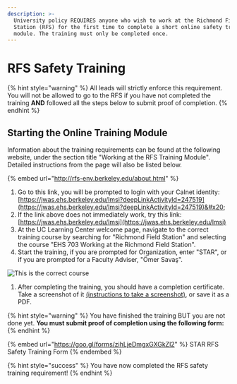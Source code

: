 ```yaml
---
description: >-
  University policy REQUIRES anyone who wish to work at the Richmond Field
  Station (RFS) for the first time to complete a short online safety training
  module. The training must only be completed once.
---
```


# RFS Safety Training

{% hint style="warning" %}
All leads will strictly enforce this requirement. You will not be allowed to go to the RFS if you have not completed the training **AND** followed all the steps below to submit proof of completion.
{% endhint %}

## Starting the Online Training Module

Information about the training requirements can be found at the following website, under the section title "Working at the RFS Training Module". Detailed instructions from the page will also be listed below.

{% embed url="http://rfs-env.berkeley.edu/about.html" %}

1. Go to this link, you will be prompted to login with your Calnet identity: [https://jwas.ehs.berkeley.edu/lmsi?deepLinkActivityId=247519](https://jwas.ehs.berkeley.edu/lmsi?deepLinkActivityId=247519)&#x20;
2. If the link above does not immediately work, try this link: [https://jwas.ehs.berkeley.edu/lmsi](https://jwas.ehs.berkeley.edu/lmsi)
3. At the UC Learning Center welcome page, navigate to the correct training course by searching for "Richmond Field Station" and selecting the course "EHS 703 Working at the Richmond Field Station". &#x20;
4. Start the training, if you are prompted for Organization, enter "STAR", or if you are prompted for a Faculty Adviser, "Ömer Savaş".

![This is the correct course](../.gitbook/assets/annotation-2019-02-15-001903.jpg)

1. After completing the training, you should have a completion certificate. Take a screenshot of it [(instructions to take a screenshot)](https://en.wikipedia.org/wiki/Screenshot), or save it as a PDF.&#x20;

{% hint style="warning" %}
You have finished the training BUT you are not done yet. **You must submit proof of completion using the following form:**&#x20;
{% endhint %}

{% embed url="https://goo.gl/forms/zihLjeDmgxGXGkZl2" %}
STAR RFS Safety Training Form
{% endembed %}

{% hint style="success" %}
You have now completed the RFS safety training requirement!
{% endhint %}
